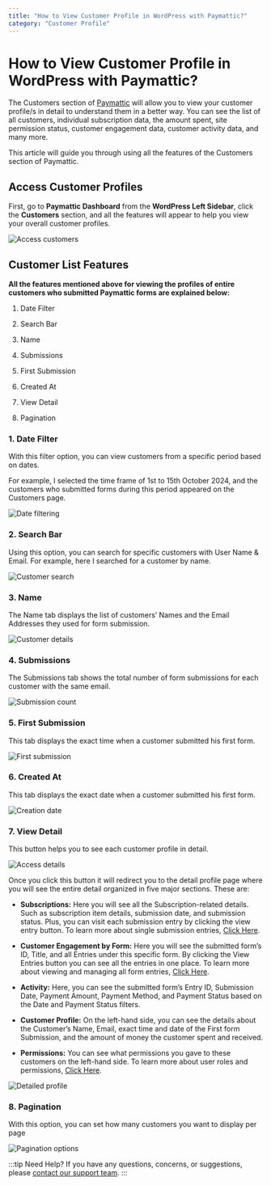 ```yaml
---
title: "How to View Customer Profile in WordPress with Paymattic?"
category: "Customer Profile"
---
```


# How to View Customer Profile in WordPress with Paymattic?

The Customers section of [Paymattic](https://paymattic.com/) will allow you to view your customer profile/s in detail to understand them in a better way. You can see the list of all customers, individual subscription data, the amount spent, site permission status, customer engagement data, customer activity data, and many more. 

This article will guide you through using all the features of the Customers section of Paymattic.

## Access Customer Profiles


First, go to **Paymattic Dashboard** from the **WordPress Left Sidebar**, click the **Customers** section, and all the features will appear to help you view your overall customer profiles.

![Access customers](/images/customer-profile/how-to-view-customer-profile-in-wordpress/1.-Customers-section-from-Paymattic-Dahboard-scaled.webp)

## Customer List Features

**All the features mentioned above for viewing the profiles of entire customers who submitted Paymattic forms are explained below:**

1. Date Filter

2. Search Bar

3. Name

4. Submissions

5. First Submission

6. Created At

7. View Detail

8. Pagination

### 1. Date Filter

With this filter option, you can view customers from a specific period based on dates.

For example, I selected the time frame of 1st to 15th October 2024, and the customers who submitted forms during this period appeared on the Customers page. 

![Date filtering](/images/customer-profile/how-to-view-customer-profile-in-wordpress/2.-Date-Filter-scaled.webp)

### 2. Search Bar

Using this option, you can search for specific customers with User Name & Email.
For example, here I searched for a customer by name.

![Customer search](/images/customer-profile/how-to-view-customer-profile-in-wordpress/3.-Search-Bar-scaled.webp)

### 3. Name 

The Name tab displays the list of customers’ Names and the Email Addresses they used for form submission.

![Customer details](/images/customer-profile/how-to-view-customer-profile-in-wordpress/4.-Name-scaled.webp)

### 4. Submissions 

The Submissions tab shows the total number of form submissions for each customer with the same email. 

![Submission count](/images/customer-profile/how-to-view-customer-profile-in-wordpress/5.-Submissions-scaled.webp)

### 5. First Submission 

This tab displays the exact time when a customer submitted his first form.

![First submission](/images/customer-profile/how-to-view-customer-profile-in-wordpress/6.-First-Submission-scaled.webp)

### 6. Created At 

This tab displays the exact date when a customer submitted his first form.

![Creation date](/images/customer-profile/how-to-view-customer-profile-in-wordpress/7.-Created-At-scaled.webp)

### 7. View Detail 

This button helps you to see each customer profile in detail. 

![Access details](/images/customer-profile/how-to-view-customer-profile-in-wordpress/8.-View-Detail-scaled.webp)

Once you click this button it will redirect you to the detail profile page where you will see the entire detail organized in five major sections. These are:

* **Subscriptions:** Here you will see all the Subscription-related details. Such as subscription item details, submission date, and submission status. Plus, you can visit each submission entry by clicking the view entry button. To learn more about single submission entries, [Click Here](/how-to-view-single-submission-data-and-manage-payments-in-paymattic).

* **Customer Engagement by Form:** Here you will see the submitted form’s ID, Title, and all Entries under this specific form. By clicking the View Entries button you can see all the entries in one place. To learn more about viewing and managing all form entries, [Click Here](/how-to-view-and-manage-all-form-entries-in-wordpress-with-paymattic).

* **Activity:** Here, you can see the submitted form’s Entry ID, Submission Date, Payment Amount, Payment Method, and Payment Status based on the Date and Payment Status filters.

* **Customer Profile:** On the left-hand side, you can see the details about the Customer’s Name, Email, exact time and date of the First form Submission, and the amount of money the customer spent and received.

* **Permissions:** You can see what permissions you gave to these customers on the left-hand side. To learn more about user roles and permissions, [Click Here](/how-to-manage-user-roles-in-wordpress-with-paymattic).


![Detailed profile](/images/customer-profile/how-to-view-customer-profile-in-wordpress/9.-Detail-Page-of-one-Customer-Profile-scaled.webp)

### 8. Pagination 

With this option, you can set how many customers you want to display per page

![Pagination options](/images/customer-profile/how-to-view-customer-profile-in-wordpress/10.-Pagination-scaled.webp)

:::tip Need Help?
If you have any questions, concerns, or suggestions, please [contact our support team](https://wpmanageninja.com/support-tickets/).
:::